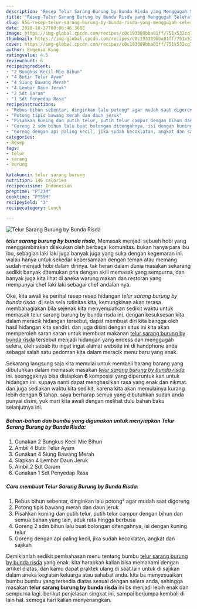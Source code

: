 ```yaml
---
description: "Resep Telur Sarang Burung by Bunda Risda yang Menggugah Selera"
title: "Resep Telur Sarang Burung by Bunda Risda yang Menggugah Selera"
slug: 956-resep-telur-sarang-burung-by-bunda-risda-yang-menggugah-selera
date: 2020-10-27T09:06:46.368Z
image: https://img-global.cpcdn.com/recipes/c0c193389bba01ff/751x532cq70/telur-sarang-burung-by-bunda-risda-foto-resep-utama.jpg
thumbnail: https://img-global.cpcdn.com/recipes/c0c193389bba01ff/751x532cq70/telur-sarang-burung-by-bunda-risda-foto-resep-utama.jpg
cover: https://img-global.cpcdn.com/recipes/c0c193389bba01ff/751x532cq70/telur-sarang-burung-by-bunda-risda-foto-resep-utama.jpg
author: Eugenia King
ratingvalue: 4.5
reviewcount: 6
recipeingredient:
- "2 Bungkus Kecil Mie Bihun"
- "4 Butir Telur Ayam"
- "4 Siung Bawang Merah"
- "4 Lembar Daun Jeruk"
- "2 Sdt Garam"
- "1 Sdt Penyedap Rasa"
recipeinstructions:
- "Rebus bihun sebentar, dinginkan lalu potong² agar mudah saat digoreng"
- "Potong tipis bawang merah dan daun jeruk"
- "Pisahkan kuning dan putih telur, putih telur campur dengan bihun dan semua bahan yang lain, aduk rata hingga berbusa"
- "Goreng 2 sdm bihun lalu buat bolongan ditengahnya, isi dengan kuning telur"
- "Goreng dengan api paling kecil, jika sudah kecoklatan, angkat dan sajikan"
categories:
- Resep
tags:
- telur
- sarang
- burung

katakunci: telur sarang burung 
nutrition: 146 calories
recipecuisine: Indonesian
preptime: "PT23M"
cooktime: "PT59M"
recipeyield: "3"
recipecategory: Lunch

---
```



![Telur Sarang Burung by Bunda Risda](https://img-global.cpcdn.com/recipes/c0c193389bba01ff/751x532cq70/telur-sarang-burung-by-bunda-risda-foto-resep-utama.jpg)

<b><i>telur sarang burung by bunda risda</i></b>, Memasak menjadi sebuah hobi yang menggembirakan dilakukan oleh berbagai komunitas. bukan hanya para ibu ibu, sebagian laki laki juga banyak juga yang suka dengan kegemaran ini. walau hanya untuk sekedar kebersamaan dengan teman atau memang sudah menjadi hobi dalam dirinya. tak heran dalam dunia masakan sekarang sedikit banyak ditemukan pria dengan skill memasak yang sempurna, dan banyak juga kita lihat di aneka warung makan dan restoran yang mempunyai chef laki laki sebagai chef andalan nya.



Oke, kita awali ke perihal resep resep hidangan <i>telur sarang burung by bunda risda</i>. di sela sela rutinitas kita, kemungkinan akan terasa membahagiakan bila sejenak kita menyempatkan sedikit waktu untuk memasak telur sarang burung by bunda risda ini. dengan kesuksesan kita dalam meracik hidangan tersebut, dapat membuat diri kita bangga oleh hasil hidangan kita sendiri. dan juga disini dengan situs ini kita akan memperoleh saran saran untuk membuat makanan <u>telur sarang burung by bunda risda</u> tersebut menjadi hidangan yang endess dan menggugah selera, oleh sebab itu ingat ingat alamat website ini di handphone anda sebagai salah satu pedoman kita dalam meracik menu baru yang enak.


Sekarang langsung saja kita memulai untuk membeli barang barang yang dibutuhkan dalam memasak masakan <u><i>telur sarang burung by bunda risda</i></u> ini. seenggaknya bisa disiapkan <b>6</b> komposisi yang diperuntuk kan untuk hidangan ini. supaya nanti dapat menghasilkan rasa yang enak dan nikmat. dan juga sediakan waktu kita sedikit, karena kita akan memulainya kurang lebih dengan <b>5</b> tahap. saya berharap semua yang dibutuhkan sudah anda punyai disini, yuk mari kita awali dengan melihat dulu bahan baku selanjutnya ini.

<!--inarticleads1-->

##### Bahan-bahan dan bumbu yang digunakan untuk menyiapkan Telur Sarang Burung by Bunda Risda:

1. Gunakan 2 Bungkus Kecil Mie Bihun
1. Ambil 4 Butir Telur Ayam
1. Gunakan 4 Siung Bawang Merah
1. Siapkan 4 Lembar Daun Jeruk
1. Ambil 2 Sdt Garam
1. Gunakan 1 Sdt Penyedap Rasa




<!--inarticleads2-->

##### Cara membuat Telur Sarang Burung by Bunda Risda:

1. Rebus bihun sebentar, dinginkan lalu potong² agar mudah saat digoreng
1. Potong tipis bawang merah dan daun jeruk
1. Pisahkan kuning dan putih telur, putih telur campur dengan bihun dan semua bahan yang lain, aduk rata hingga berbusa
1. Goreng 2 sdm bihun lalu buat bolongan ditengahnya, isi dengan kuning telur
1. Goreng dengan api paling kecil, jika sudah kecoklatan, angkat dan sajikan




Demikianlah sedikit pembahasan menu tentang bumbu <u>telur sarang burung by bunda risda</u> yang enak. kita harapkan kalian bisa memahami dengan artikel diatas, dan kamu dapat praktek ulang di saat lain untuk di sajikan dalam aneka kegiatan keluarga atau sahabat anda. kita bs menyesuaikan bumbu bumbu yang tersedia diatas sesuai dengan selera anda, sehingga masakan <b>telur sarang burung by bunda risda</b> ini bs menjadi lebih enak dan sempurna lagi. berikut penjelasan singkat ini, sampai berjumpa kembali di lain hal. semoga hari kalian menyenangkan.
